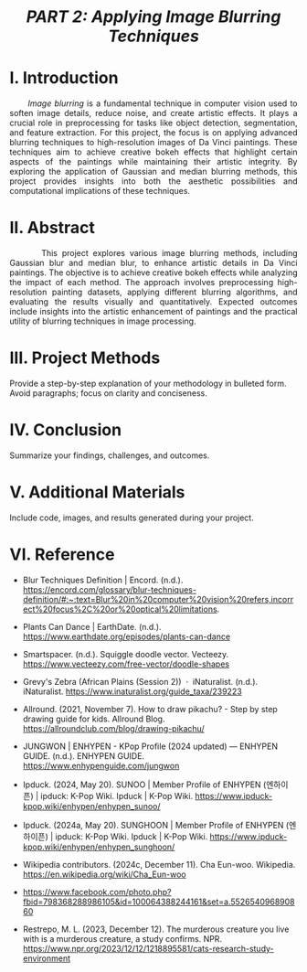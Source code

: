 # <p align="center">***PART 2: Applying Image Blurring Techniques***</p>

# I. Introduction
*<div align="justify">&nbsp;&nbsp;&nbsp;&nbsp;&nbsp;&nbsp;Image blurring* is a fundamental technique in computer vision used to soften image details, reduce noise, and create artistic effects. It plays a crucial role in preprocessing for tasks like object detection, segmentation, and feature extraction. For this project, the focus is on applying advanced blurring techniques to high-resolution images of Da Vinci paintings. These techniques aim to achieve creative bokeh effects that highlight certain aspects of the paintings while maintaining their artistic integrity. By exploring the application of Gaussian and median blurring methods, this project provides insights into both the aesthetic possibilities and computational implications of these techniques.</div> 

# II. Abstract
<div align="justify">&nbsp;&nbsp;&nbsp;&nbsp;&nbsp;&nbsp; This project explores various image blurring methods, including Gaussian blur and median blur, to enhance artistic details in Da Vinci paintings. The objective is to achieve creative bokeh effects while analyzing the impact of each method. The approach involves preprocessing high-resolution painting datasets, applying different blurring algorithms, and evaluating the results visually and quantitatively. Expected outcomes include insights into the artistic enhancement of paintings and the practical utility of blurring techniques in image processing.</div>


# III. Project Methods
Provide a step-by-step explanation of your methodology in bulleted form.
Avoid paragraphs; focus on clarity and conciseness.

# IV. Conclusion
Summarize your findings, challenges, and outcomes.

# V. Additional Materials
Include code, images, and results generated during your project.

# VI. Reference

- Blur Techniques Definition | Encord. (n.d.). https://encord.com/glossary/blur-techniques-definition/#:~:text=Blur%20in%20computer%20vision%20refers,incorrect%20focus%2C%20or%20optical%20limitations.
  
- Plants Can Dance | EarthDate. (n.d.). https://www.earthdate.org/episodes/plants-can-dance
  
- Smartspacer. (n.d.). Squiggle doodle vector. Vecteezy. https://www.vecteezy.com/free-vector/doodle-shapes
  
- Grevy's Zebra (African Plains (Session 2))  ·  iNaturalist. (n.d.). iNaturalist. https://www.inaturalist.org/guide_taxa/239223
  
- Allround. (2021, November 7). How to draw pikachu? - Step by step drawing guide for kids. Allround Blog. https://allroundclub.com/blog/drawing-pikachu/
  
- JUNGWON | ENHYPEN - KPop Profile (2024 updated) — ENHYPEN GUIDE. (n.d.). ENHYPEN GUIDE. https://www.enhypenguide.com/jungwon
  
- Ipduck. (2024, May 20). SUNOO | Member Profile of ENHYPEN (엔하이픈) | ipduck: K-Pop Wiki. Ipduck | K-Pop Wiki. https://www.ipduck-kpop.wiki/enhypen/enhypen_sunoo/
  
- Ipduck. (2024a, May 20). SUNGHOON | Member Profile of ENHYPEN (엔하이픈) | ipduck: K-Pop Wiki. Ipduck | K-Pop Wiki. https://www.ipduck-kpop.wiki/enhypen/enhypen_sunghoon/
  
- Wikipedia contributors. (2024c, December 11). Cha Eun-woo. Wikipedia. https://en.wikipedia.org/wiki/Cha_Eun-woo
  
- https://www.facebook.com/photo.php?fbid=798368288986105&id=100064388244161&set=a.552654096890860
  
- Restrepo, M. L. (2023, December 12). The murderous creature you live with is a murderous creature, a study confirms. NPR. https://www.npr.org/2023/12/12/1218895581/cats-research-study-environment
  
